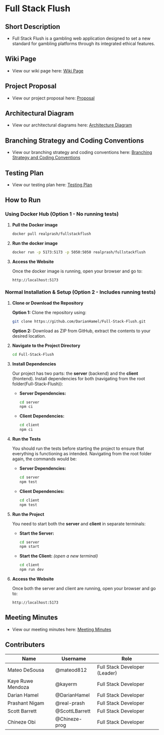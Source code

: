 # Full Stack Flush

## Short Description

* Full Stack Flush is a gambling web application designed to set a new standard for gambling platforms through its integrated ethical features.

## Wiki Page

* View our wiki page here: [Wiki Page](https://github.com/DarianHamel/Full-Stack-Flush/wiki)

## Project Proposal

* View our project proposal here: [Proposal](https://github.com/DarianHamel/Full-Stack-Flush/blob/main/Documents/proposal.md)

## Architectural Diagram

* View our architectural diagrams here: [Architecture Diagram](https://github.com/DarianHamel/Full-Stack-Flush/blob/main/Documents/architecture.md)

## Branching Strategy and Coding Conventions

* View our branching strategy and coding conventions here: [Branching Strategy and Coding Conventions](https://github.com/DarianHamel/Full-Stack-Flush/blob/main/Documents/conventions.md)

## Testing Plan

* View our testing plan here: [Testing Plan](https://github.com/DarianHamel/Full-Stack-Flush/blob/main/Documents/Full_Stack_Flush-Test_Plan.pdf)

## How to Run

### Using Docker Hub (Option 1 - No running tests)

1. **Pull the Docker image**

   ```bash
   docker pull realprash/fullstackflush
   ```

2. **Run the docker image**

   ```bash
   docker run -p 5173:5173 -p 5050:5050 realprash/fullstackflush
   ```

3. **Access the Website**  

   Once the docker image is running, open your browser and go to:
   ```
   http://localhost:5173
   ```

### Normal Installation & Setup (Option 2 - Includes running tests)

1. **Clone or Download the Repository**  

   **Option 1:** Clone the repository using:
    ```bash
    git clone https://github.com/DarianHamel/Full-Stack-Flush.git
    ```
   **Option 2:** Download as ZIP from GitHub, extract the contents to your desired location.

2. **Navigate to the Project Directory**  

    ```bash
    cd Full-Stack-Flush
    ```

3. **Install Dependencies**  

   Our project has two parts: the **server** (backend) and the **client** (frontend). Install dependencies for both (navigating from the root folder(Full-Stack-Flush)):

   * **Server Dependencies:**
      ```bash
      cd server
      npm ci
      ```
   * **Client Dependencies:**
      ```bash
      cd client
      npm ci
      ```

4. **Run the Tests**

    You should run the tests before starting the project to ensure that everything is functioning as intended. Navigating from the root folder again, the commands would be:
    * **Server Dependencies:**
      ```bash
      cd server
      npm test
      ```

    * **Client Dependencies:**
      ```bash
      cd client
      npm test
      ```


5. **Run the Project**  

   You need to start both the **server** and **client** in separate terminals:

   * **Start the Server:**
      ```bash
      cd server
      npm start
      ```
   * **Start the Client:** *(open a new terminal)*
      ```bash
      cd client
      npm run dev
      ```

5. **Access the Website**  

   Once both the server and client are running, open your browser and go to:
   ```
   http://localhost:5173
   ```

## Meeting Minutes 

* View our meeting minutes here: [Meeting Minutes](https://github.com/DarianHamel/Full-Stack-Flush/tree/main/Documents/Meeting%20Minutes)

## Contributers 

| Name | Username | Role |
|---|---|---|
| Mateo DeSousa | @mateod812 | Full Stack Developer (Leader) |
| Kaye Ruwe Mendoza | @kayerm | Full Stack Developer |
| Darian Hamel | @DarianHamel | Full Stack Developer |
| Prashant Nigam | @real-prash | Full Stack Developer |
| Scott Barrett | @ScottLBarrett | Full Stack Developer |
| Chineze Obi | @Chineze-prog | Full Stack Developer |
